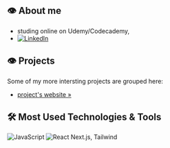 ## 👁️ About me
- studing online on Udemy/Codecademy, 
- [![LinkedIn][linkedin-shield]][linkedin-url]

## 👁️ Projects
Some of my more intersting projects are grouped here: 
-  <a href="https://spatulatom.github.io/projects-online/" target="_blank"> project's website »</a>
   


## 🛠️ Most Used Technologies & Tools
![JavaScript](https://img.shields.io/badge/-JavaScript-black?style=flat-square&logo=javascript)
![React](https://img.shields.io/badge/-React-black?style=flat-square&logo=react)
Next.js, Tailwind


<!-- MARKDOWN LINKS & IMAGES -->

[linkedin-shield]: https://img.shields.io/badge/-LinkedIn-black.svg?style=for-the-badge&logo=linkedin&colorB=555
[linkedin-url]: https://www.linkedin.com/in/tomasz-s-069249244/
